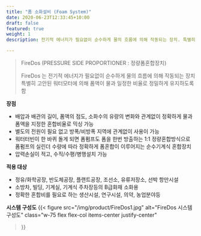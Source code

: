 ```yaml
---
title: "폼 소화설비 (Foam System)"
date: 2020-06-23T12:33:45+10:00
draft: false
featured: true
weight: 1
description: 전기적 에너지가 필요없이 순수하게 물의 흐름에 의해 작동되는 장치. 특별히 고안된 워터모터에 의해 폼액이 물과 일정한 비율로 정밀하게 유지하도록 함

---
```


> FireDos (PRESSURE SIDE PROPORTIONER : 정량폼혼합장치)
>
> FireDos 는 전기적 에너지가 필요없이 순수하게 물의 흐름에 의해 작동되는 장치   
> 특별히 고안된 워터모터에 의해 폼액이 물과 일정한 비율로 정밀하게 유지하도록 함

**장점**
- 배압과 배관의 길이, 폼액의 점도, 소화수의 유량의 변화와 관계없이 정확하게 물과 폼액을 지정한 혼합비율로 믹싱 가능
- 별도의 전원이 필요 없고 방폭/비방폭 지역에 관계없이 사용이 가능
- 워터터빈이 한 바퀴 돌게 되면 폼펌프도 폼을 한번 방출하는 1:1 정량혼합방식으로 폼펌프의 실린더 수량에 따라 정확하게 폼혼합이 이루어지는 순수기계식 혼합장치
- 압력손실이 적고, 수직/수평/병행설치 가능

**적용 대상**
- 정유/화학공장, 반도체공장, 플랜트공장, 조선소, 유류저장소, 선박 항만시설
- 소방차, 빌딩, 기계실, 기계식 주차장등의 B급화재 소화용
- 정확한 혼합비를 필요로 하는 생산시설, 연구시설, 의약, 농업분야등

**시스템 구성도**
{{< figure
  src="/img/product/FireDos1.jpg"
  alt="FireDos 시스템 구성도"
  class="w-75 flex flex-col items-center justify-center"
>}}